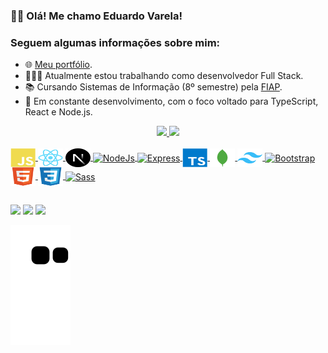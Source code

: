 ### 🖐🏽 Olá! Me chamo Eduardo Varela!
### Seguem algumas informações sobre mim:
- 🌐 [Meu portfólio](https://evsdeveloper.vercel.app/).
- 👨🏽‍💻 Atualmente estou trabalhando como desenvolvedor Full Stack.
- 📚 Cursando Sistemas de Informação (8º semestre) pela [FIAP](https://www.fiap.com.br/).
- 🎯 Em constante desenvolvimento, com o foco voltado para TypeScript, React e Node.js.


<div align="center">
  <a href="https://github.com/eduardovsousa">
  <img height="180em" src="https://github-readme-stats.vercel.app/api?username=eduardovsousa&show_icons=true&theme=dark&count_private=true"/>
  <img height="180em" src="https://github-readme-stats.vercel.app/api/top-langs/?username=eduardovsousa&layout=compact&langs_count=7&theme=dark"/>
</div>


<div style="display: inline_block"><br>
  <img align="center" alt="Js" height="30" width="40" src="https://raw.githubusercontent.com/devicons/devicon/master/icons/javascript/javascript-plain.svg">
  <img align="center" alt="React" height="30" width="40" src="https://raw.githubusercontent.com/devicons/devicon/master/icons/react/react-original.svg">
  <img align="center" alt="Nextjs" height="30" width="40" src="https://raw.githubusercontent.com/devicons/devicon/master/icons/nextjs/nextjs-original.svg" />
  <img align="center" alt="NodeJs" height="30" width="40" src="https://cdn.jsdelivr.net/gh/devicons/devicon/icons/nodejs/nodejs-original.svg" />
  <img align="center" alt="Express" height="30" width="40" src="https://cdn.jsdelivr.net/gh/devicons/devicon/icons/express/express-original.svg" />
  <img align="center" alt="Ts" height="30" width="40" src="https://raw.githubusercontent.com/devicons/devicon/master/icons/typescript/typescript-plain.svg">
  <img align="center" alt="Mongodb" height="30" width="40" src="https://raw.githubusercontent.com/devicons/devicon/master/icons/mongodb/mongodb-plain.svg" />
  <img align="center" alt="Tailwindcss" height="30" width="40" src="https://raw.githubusercontent.com/devicons/devicon/master/icons/tailwindcss/tailwindcss-plain.svg">
  <img align="center" alt="Bootstrap" height="30" width="40"  src="https://cdn.jsdelivr.net/gh/devicons/devicon/icons/bootstrap/bootstrap-original.svg" />
  <img align="center" alt="HTML" height="30" width="40" src="https://raw.githubusercontent.com/devicons/devicon/master/icons/html5/html5-original.svg">
  <img align="center" alt="CSS" height="30" width="40" src="https://raw.githubusercontent.com/devicons/devicon/master/icons/css3/css3-original.svg">
  <img align="center" alt="Sass" height="30" width="40" src="https://cdn.jsdelivr.net/gh/devicons/devicon/icons/sass/sass-original.svg" />
          

</div>
  
  ##
 
<div> 
  <a href="https://www.linkedin.com/in/eduardovsousa" target="_blank"><img src="https://img.shields.io/badge/-LinkedIn-%230077B5?style=for-the-badge&logo=linkedin&logoColor=white" target="_blank"></a> 
  <a href = "mailto:eduardo.varela@outlook.com.br"><img src="https://img.shields.io/badge/-Gmail-%23333?style=for-the-badge&logo=gmail&logoColor=white" target="_blank"></a>
    <a href="https://instagram.com/dusousa_" target="_blank"><img src="https://img.shields.io/badge/-Instagram-%23E4405F?style=for-the-badge&logo=instagram&logoColor=white" target="_blank"></a>

 
  ![Snake animation](https://github.com/eduardovsousa/eduardovsousa/blob/output/github-contribution-grid-snake.svg)
 
</div>
